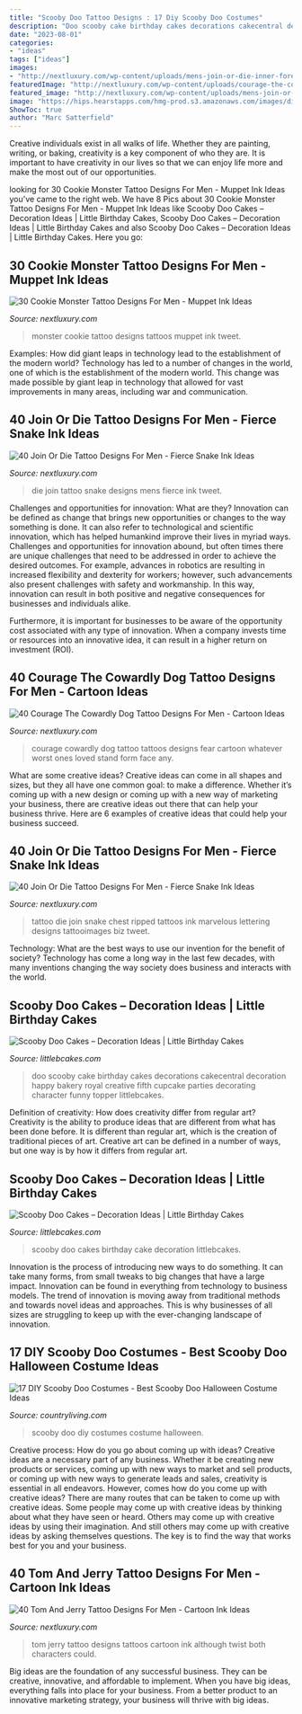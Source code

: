 ```yaml
---
title: "Scooby Doo Tattoo Designs : 17 Diy Scooby Doo Costumes"
description: "Doo scooby cake birthday cakes decorations cakecentral decoration happy bakery royal creative fifth cupcake parties decorating character funny topper littlebcakes"
date: "2023-08-01"
categories:
- "ideas"
tags: ["ideas"]
images:
- "http://nextluxury.com/wp-content/uploads/mens-join-or-die-inner-forearm-tattoos.jpg"
featuredImage: "http://nextluxury.com/wp-content/uploads/courage-the-cowardly-dog-guys-tattoos.jpg"
featured_image: "http://nextluxury.com/wp-content/uploads/mens-join-or-die-inner-forearm-tattoos.jpg"
image: "https://hips.hearstapps.com/hmg-prod.s3.amazonaws.com/images/diy-scooby-doo-costumes-1566843698.jpg?crop=1.00xw:0.755xh;0,0.195xh&amp;resize=1200:*"
ShowToc: true
author: "Marc Satterfield"
---
```



Creative individuals exist in all walks of life. Whether they are painting, writing, or baking, creativity is a key component of who they are. It is important to have creativity in our lives so that we can enjoy life more and make the most out of our opportunities.

	

		
looking for 30 Cookie Monster Tattoo Designs For Men - Muppet Ink Ideas you've came to the right web. We have 8 Pics about 30 Cookie Monster Tattoo Designs For Men - Muppet Ink Ideas like Scooby Doo Cakes – Decoration Ideas | Little Birthday Cakes, Scooby Doo Cakes – Decoration Ideas | Little Birthday Cakes and also Scooby Doo Cakes – Decoration Ideas | Little Birthday Cakes. Here you go:
		
    
## 30 Cookie Monster Tattoo Designs For Men - Muppet Ink Ideas

<img loading=lazy src="http://nextluxury.com/wp-content/uploads/tiny-incredible-cookie-monster-tattoos-for-men.jpg" onerror="this.onerror=null;this.src='https://tse3.mm.bing.net/th?id=OIP.zPz1NWTF47Az2u0Gc2H4TgHaJQ&amp;pid=15.1';" alt="30 Cookie Monster Tattoo Designs For Men - Muppet Ink Ideas">

_Source: nextluxury.com_

>monster cookie tattoo designs tattoos muppet ink tweet. 

	

Examples: How did giant leaps in technology lead to the establishment of the modern world?
Technology has led to a number of changes in the world, one of which is the establishment of the modern world. This change was made possible by giant leap in technology that allowed for vast improvements in many areas, including war and communication.

    
## 40 Join Or Die Tattoo Designs For Men - Fierce Snake Ink Ideas

<img loading=lazy src="http://nextluxury.com/wp-content/uploads/mens-join-or-die-inner-forearm-tattoos.jpg" onerror="this.onerror=null;this.src='https://tse2.mm.bing.net/th?id=OIP._HX2PLbtG33gdQdcdsYl-QHaI-&amp;pid=15.1';" alt="40 Join Or Die Tattoo Designs For Men - Fierce Snake Ink Ideas">

_Source: nextluxury.com_

>die join tattoo snake designs mens fierce ink tweet. 

	

Challenges and opportunities for innovation: What are they?
Innovation can be defined as change that brings new opportunities or changes to the way something is done. It can also refer to technological and scientific innovation, which has helped humankind improve their lives in myriad ways. 
Challenges and opportunities for innovation abound, but often times there are unique challenges that need to be addressed in order to achieve the desired outcomes. For example, advances in robotics are resulting in increased flexibility and dexterity for workers; however, such advancements also present challenges with safety and workmanship. In this way, innovation can result in both positive and negative consequences for businesses and individuals alike. 

Furthermore, it is important for businesses to be aware of the opportunity cost associated with any type of innovation. When a company invests time or resources into an innovative idea, it can result in a higher return on investment (ROI).

    
## 40 Courage The Cowardly Dog Tattoo Designs For Men - Cartoon Ideas

<img loading=lazy src="http://nextluxury.com/wp-content/uploads/courage-the-cowardly-dog-guys-tattoos.jpg" onerror="this.onerror=null;this.src='https://tse2.mm.bing.net/th?id=OIP.80cT1raZt0lxM6mHy4c5IgHaJQ&amp;pid=15.1';" alt="40 Courage The Cowardly Dog Tattoo Designs For Men - Cartoon Ideas">

_Source: nextluxury.com_

>courage cowardly dog tattoo tattoos designs fear cartoon whatever worst ones loved stand form face any. 

	

What are some creative ideas?
Creative ideas can come in all shapes and sizes, but they all have one common goal: to make a difference. Whether it’s coming up with a new design or coming up with a new way of marketing your business, there are creative ideas out there that can help your business thrive. Here are 6 examples of creative ideas that could help your business succeed.

    
## 40 Join Or Die Tattoo Designs For Men - Fierce Snake Ink Ideas

<img loading=lazy src="http://nextluxury.com/wp-content/uploads/upper-chest-join-or-die-tattoos-for-men.jpg" onerror="this.onerror=null;this.src='https://tse1.mm.bing.net/th?id=OIP.N5J8QY_xQxQJaRCVWOHBcQHaHa&amp;pid=15.1';" alt="40 Join Or Die Tattoo Designs For Men - Fierce Snake Ink Ideas">

_Source: nextluxury.com_

>tattoo die join snake chest ripped tattoos ink marvelous lettering designs tattooimages biz tweet. 

	

Technology: What are the best ways to use our invention for the benefit of society?
Technology has come a long way in the last few decades, with many inventions changing the way society does business and interacts with the world.

    
## Scooby Doo Cakes – Decoration Ideas | Little Birthday Cakes

<img loading=lazy src="https://www.littlebcakes.com/wp-content/uploads/2014/01/Scooby-Doo-Cake-Decorations.jpg" onerror="this.onerror=null;this.src='https://tse3.mm.bing.net/th?id=OIP.NaYL799EafvaOcQ5KprnMwHaLI&amp;pid=15.1';" alt="Scooby Doo Cakes – Decoration Ideas | Little Birthday Cakes">

_Source: littlebcakes.com_

>doo scooby cake birthday cakes decorations cakecentral decoration happy bakery royal creative fifth cupcake parties decorating character funny topper littlebcakes. 

	

Definition of creativity: How does creativity differ from regular art?
Creativity is the ability to produce ideas that are different from what has been done before. It is different than regular art, which is the creation of traditional pieces of art. Creative art can be defined in a number of ways, but one way is by how it differs from regular art.

    
## Scooby Doo Cakes – Decoration Ideas | Little Birthday Cakes

<img loading=lazy src="https://www.littlebcakes.com/wp-content/uploads/2014/01/Scooby-Doo-Birthday-Cakes.jpg" onerror="this.onerror=null;this.src='https://tse1.mm.bing.net/th?id=OIP.YkG4CzkNo9-0nExnDL8LiwHaFj&amp;pid=15.1';" alt="Scooby Doo Cakes – Decoration Ideas | Little Birthday Cakes">

_Source: littlebcakes.com_

>scooby doo cakes birthday cake decoration littlebcakes. 

	

Innovation is the process of introducing new ways to do something. It can take many forms, from small tweaks to big changes that have a large impact. Innovation can be found in everything from technology to business models. The trend of innovation is moving away from traditional methods and towards novel ideas and approaches. This is why businesses of all sizes are struggling to keep up with the ever-changing landscape of innovation.

    
## 17 DIY Scooby Doo Costumes - Best Scooby Doo Halloween Costume Ideas

<img loading=lazy src="https://hips.hearstapps.com/hmg-prod.s3.amazonaws.com/images/diy-scooby-doo-costumes-1566843698.jpg?crop=1.00xw:0.755xh;0,0.195xh&amp;resize=1200:*" onerror="this.onerror=null;this.src='https://tse3.mm.bing.net/th?id=OIP.U-0bclLdd5sWvqIkQFWIBAHaDu&amp;pid=15.1';" alt="17 DIY Scooby Doo Costumes - Best Scooby Doo Halloween Costume Ideas">

_Source: countryliving.com_

>scooby doo diy costumes costume halloween. 

	

Creative process: How do you go about coming up with ideas?
Creative ideas are a necessary part of any business. Whether it be creating new products or services, coming up with new ways to market and sell products, or coming up with new ways to generate leads and sales, creativity is essential in all endeavors. However, comes how do you come up with creative ideas? There are many routes that can be taken to come up with creative ideas. Some people may come up with creative ideas by thinking about what they have seen or heard. Others may come up with creative ideas by using their imagination. And still others may come up with creative ideas by asking themselves questions. The key is to find the way that works best for you and your business.

    
## 40 Tom And Jerry Tattoo Designs For Men - Cartoon Ink Ideas

<img loading=lazy src="http://nextluxury.com/wp-content/uploads/guys-tom-and-jerry-tattoo-designs.jpg" onerror="this.onerror=null;this.src='https://tse3.mm.bing.net/th?id=OIP.VQqyTT08mvOkLeBS6gIJsAHaHa&amp;pid=15.1';" alt="40 Tom And Jerry Tattoo Designs For Men - Cartoon Ink Ideas">

_Source: nextluxury.com_

>tom jerry tattoo designs tattoos cartoon ink although twist both characters could. 

	

Big ideas are the foundation of any successful business. They can be creative, innovative, and affordable to implement. When you have big ideas, everything falls into place for your business. From a better product to an innovative marketing strategy, your business will thrive with big ideas.

